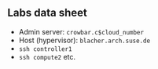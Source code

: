 <!-- .slide: data-state="normal" id="labs-data-sheet" data-timing="120" -->
## Labs data sheet

* Admin server: `crowbar.c$cloud_number`
* Host (hypervisor): `blacher.arch.suse.de`
* `ssh controller1`
* `ssh compute2` etc.
